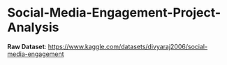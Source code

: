 # Social-Media-Engagement-Project-Analysis

**Raw Dataset**: https://www.kaggle.com/datasets/divyaraj2006/social-media-engagement
